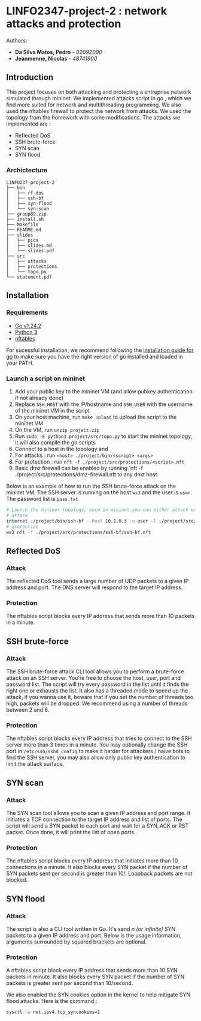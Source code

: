 # LINFO2347-project-2 : network attacks and protection

Authors:

- **Da Silva Matos, Pedro** - *02092000*
- **Jeanmenne, Nicolas** - *48741900*

## Introduction

This project focuses on both attacking and protecting a entreprise network simulated through mininet. We implemented attacks
script in go , which we find more suited for network and multithreading programming. We also used the nftables firewall to protect the network from attacks.
We used the topology from the homework with some modifications. The attacks we implemented are :

- Reflected DoS
- SSH brute-force
- SYN scan
- SYN flood

### Archictecture

```no-highlight
LINFO237-project-2
├── bin
│   ├── rf-dos
│   ├── ssh-bf
│   ├── syn-flood
│   └── syn-scan
├── group69.zip
├── install.sh
├── Makefile
├── README.md
├── slides
│   ├── pics
│   ├── slides.md
│   └── slides.pdf
├── src
│   ├── attacks
│   ├── protections
│   └── topo.py
└── statement.pdf
```

## Installation

### Requirements

- [Go v1.24.2](https://go.dev/dl/)
- [Python 3](https://www.python.org/downloads/)
- [nftables](https://netfilter.org/projects/nftables/index.html)

For sucessful installation, we recommend following the [installation guide for go](https://go.dev/doc/install) to make sure you have the right version of go installed and loaded in your PATH.

### Launch a script on mininet

1. Add your public key to the mininet VM (and allow pubkey authentication if not already done)
2. Replace `SSH_HOST` with the IP/hostname and `SSH_USER` with the username of the mininet VM in the script
3. On your host machine, run `make upload` to upload the script to the mininet VM
4. On the VM, run `unzip project.zip`
5. Run `sudo -E python3 project/src/topo.py` to start the mininet topology, it will also compile the go scripts
6. Connect to a host in the topology and
7. For attacks : run `<host> ./project/bin/<script> <args>`
8. For protection : run `nft -f ./project/src/protections/<script>.nft`
9. Basic dmz firewall can be enabled by running `nft -f ./project/src/protections/dmz-firewall.nft to any dmz host.

Below is an example of how to run the SSH brute-force attack on the mininet VM. The SSH server is running on the host `ws3` and the user is `user`. The password list is `pass.txt`

```bash
# Launch the mininet topology, once in mininet you can either attack or protect
# attack
internet ./project/bin/ssh-bf --host 10.1.0.3 -u user -l ./project/src/attacks/ssh-bf/pass.txt
# protection
ws3 nft -f ./project/src/protections/ssh-bf/ssh-bf.nft
```

## Reflected DoS

### Attack

The reflected DoS tool sends a large number of UDP packets to a given IP address and port. The DNS server will respond to the target IP address. 

### Protection

The nftables script blocks every IP address that sends more than 10 packets in a minute.

## SSH brute-force

### Attack

The SSH brute-force attack CLI tool allows you to perform a brute-force attack on an SSH server. You're free to choose the host, user, port and password list. The script will try every password in the list until it finds the right one or exhausts the list. It also has a threaded mode to speed up the attack,
if you wanna use it, beware that if you set the number of threads too high, packets will be dropped. We recommend using a number of threads between 2 and 8.

### Protection

The nftables script blocks every IP address that tries to connect to the SSH server more than 3 times in a minute. You may optionally change the SSH port in `/etc/ssh/sshd_config` to make it harder for attackers / naive bots to find the SSH server, you may also allow only public key authentication to limit the attack surface.

## SYN scan

### Attack

The SYN scan tool allows you to scan a given IP address and port range. It initiates a TCP connection to the target IP address and list of ports. The script will send a SYN packet to each port and wait for a SYN_ACK or RST packet. Once done, it will print the list of open ports. 


### Protection

The nftables script blocks every IP address that initiates more than 10 connections in a minute. It also blocks every SYN packet if the number of SYN packets sent per second is greater than 10/. Loopback packets are not blocked. 

## SYN flood

### Attack

The script is also a CLI tool written in Go. It's send *n (or infinite)* SYN packets to a given IP address and port. Below is the usage information, arguments surrounded by  squared brackets are optional.


### Protection

A nftables script block every IP address that sends more than 10 SYN packets in  minute. It also blocks every SYN packet if the number of SYN packets is greater sent per second than 10/second.

We also enabled the SYN cookies option in the kernel to help mitigate SYN flood attacks. Here is the command :

```bash
sysctl -w net.ipv4.tcp_syncookies=1
```
